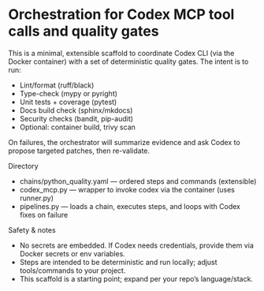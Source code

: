 # Orchestration for Codex MCP tool calls and quality gates

This is a minimal, extensible scaffold to coordinate Codex CLI (via the Docker container) with a set of deterministic quality gates. The intent is to run:

- Lint/format (ruff/black)
- Type-check (mypy or pyright)
- Unit tests + coverage (pytest)
- Docs build check (sphinx/mkdocs)
- Security checks (bandit, pip-audit)
- Optional: container build, trivy scan

On failures, the orchestrator will summarize evidence and ask Codex to propose targeted patches, then re-validate.

Directory
- chains/python_quality.yaml — ordered steps and commands (extensible)
- codex_mcp.py — wrapper to invoke codex via the container (uses runner.py)
- pipelines.py — loads a chain, executes steps, and loops with Codex fixes on failure

Safety & notes
- No secrets are embedded. If Codex needs credentials, provide them via Docker secrets or env variables.
- Steps are intended to be deterministic and run locally; adjust tools/commands to your project.
- This scaffold is a starting point; expand per your repo’s language/stack.


